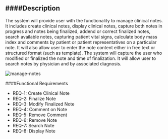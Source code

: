 ####Description
--------------
The system will provide user with the functionality to manage clinical notes. It includes create clinical notes, display clinical notes, capture both notes in progress and notes being finalized, addend or correct finalized notes, search available notes, capturing patient vital signs, calculate body mass index and comments by patient or patient representatives on a particular note. It will also allow user to enter the note content either in free text or structured format (such as template). The system will capture the user who modified or finalized the note and time of finalization. It will allow user to search notes by physician and by associated diagnosis. 

![manage-notes](https://f.cloud.github.com/assets/5391320/1267617/876c1bb4-2cc6-11e3-8260-e6936d096dae.png)

####Functional Requirements
* REQ-1: 	Create Clinical Note
* REQ-2:	Finalize Note
* REQ-3:	Modify Finalized Note
* REQ-4:	Comment on Note
* REQ-5:	Remove Comment
* REQ-6:	Remove Note
* REQ-7:	Search Note
* REQ-8:	Display Note

